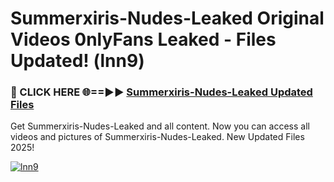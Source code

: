# Summerxiris-Nudes-Leaked Original Videos 0nlyFans Leaked - Files Updated! (lnn9)

<h3>🔴 CLICK HERE 🌐==►► <a href="https://tinyurl.com/5h6xmrr3" rel="nofollow">Summerxiris-Nudes-Leaked Updated Files</a></h3>

Get Summerxiris-Nudes-Leaked and all content. Now you can access all videos and pictures of Summerxiris-Nudes-Leaked. New Updated Files 2025!

[![lnn9](https://i.imgur.com/KVD873Z.gif)](https://tinyurl.com/5h6xmrr3)
